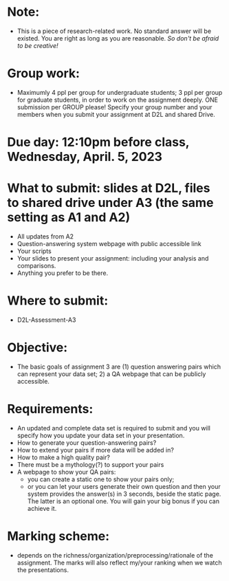 # Note:

* This is a piece of research-related work. No standard answer will be existed. You are right as long as you are reasonable. *So don't be afraid to be creative!*

# Group work: 
* Maximumly 4 ppl per group for undergraduate students; 3 ppl per group for graduate students, in order to work on the assignment deeply. ONE submission per GROUP please! Specify your group number and your members when you submit your assignment at D2L and shared Drive.

# Due day: 12:10pm before class, Wednesday, April. 5, 2023


# What to submit: slides at D2L, files to shared drive under A3 (the same setting as A1 and A2)

* All updates from A2
* Question-answering system webpage with public accessible link
* Your scripts 
* Your slides to present your assignment: including your analysis and comparisons.
* Anything you prefer to be there.
# Where to submit: 
* D2L-Assessment-A3

# Objective:

* The basic goals of assignment 3 are (1) question answering pairs which can represent your data set; 2) a QA webpage that can be publicly accessible.

# Requirements:

* An updated and complete data set is required to submit and you will specify how you update your data set in your presentation.
* How to generate your question-answering pairs? 
* How to extend your pairs if more data will be added in? 
* How to make a high quality pair? 
* There must be a mythology(?) to support your pairs
* A webpage to show your QA pairs: 
	* you can create a static one to show your pairs only; 
	* or you can let your users generate their own question and then your system provides the answer(s) in 3 seconds, beside the static page. The latter is an optional one. You will gain your big bonus if you can achieve it.
# Marking scheme: 
* depends on the richness/organization/preprocessing/rationale of the assignment. The marks will also reflect my/your ranking when we watch the presentations. 

